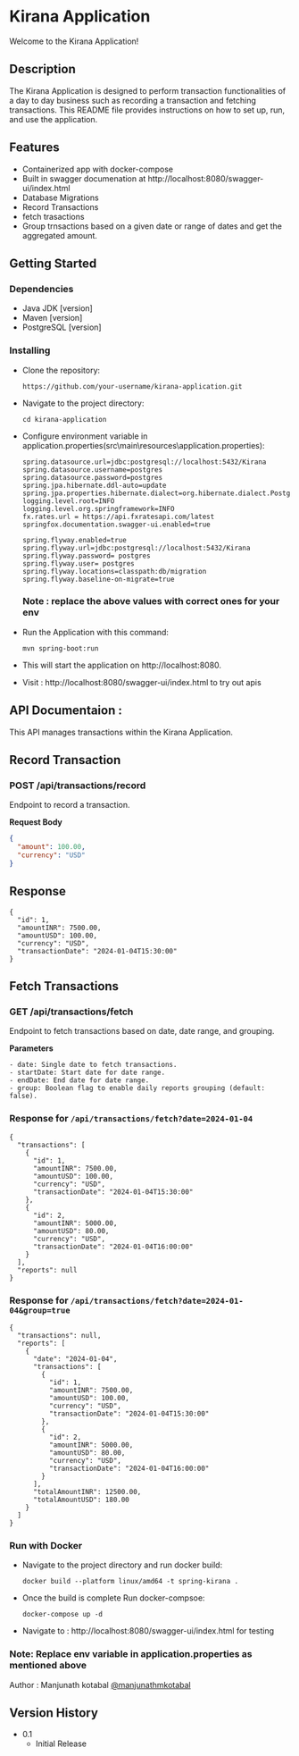 # Kirana Application

Welcome to the Kirana Application!

## Description

The Kirana Application is designed to perform transaction functionalities of a day to day business such as recording a transaction and fetching transactions. This README file provides instructions on how to set up, run, and use the application.

## Features
 - Containerized app with docker-compose
 - Built in swagger documenation at http://localhost:8080/swagger-ui/index.html
 - Database Migrations
 - Record Transactions
 - fetch trasactions
 - Group trnsactions based on a given date or range of dates and get the aggregated amount.

## Getting Started

### Dependencies

* Java JDK [version]
* Maven [version]
* PostgreSQL [version]

### Installing

* Clone the repository:
  ```
  https://github.com/your-username/kirana-application.git
  ```

* Navigate to the project directory:
  ```
  cd kirana-application
  ```

* Configure environment variable in application.properties(src\main\resources\application.properties):
  ```
  spring.datasource.url=jdbc:postgresql://localhost:5432/Kirana
  spring.datasource.username=postgres
  spring.datasource.password=postgres
  spring.jpa.hibernate.ddl-auto=update
  spring.jpa.properties.hibernate.dialect=org.hibernate.dialect.PostgreSQLDialect
  logging.level.root=INFO
  logging.level.org.springframework=INFO
  fx.rates.url = https://api.fxratesapi.com/latest
  springfox.documentation.swagger-ui.enabled=true
  
  spring.flyway.enabled=true
  spring.flyway.url=jdbc:postgresql://localhost:5432/Kirana
  spring.flyway.password= postgres
  spring.flyway.user= postgres
  spring.flyway.locations=classpath:db/migration
  spring.flyway.baseline-on-migrate=true
  ```
  ### Note : replace the above values with correct ones for your env

* Run the Application with this command:
  ```
  mvn spring-boot:run
  ```
* This will start the application on http://localhost:8080.

* Visit : http://localhost:8080/swagger-ui/index.html to try out apis

## API Documentaion : 
This API manages transactions within the Kirana Application.


## Record Transaction

### POST /api/transactions/record

Endpoint to record a transaction.

**Request Body**

```json
{
  "amount": 100.00,
  "currency": "USD"
}
```

## Response
```
{
  "id": 1,
  "amountINR": 7500.00,
  "amountUSD": 100.00,
  "currency": "USD",
  "transactionDate": "2024-01-04T15:30:00"
}

```

## Fetch Transactions

### GET /api/transactions/fetch

Endpoint to fetch transactions based on date, date range, and grouping.

**Parameters**

```
- date: Single date to fetch transactions.
- startDate: Start date for date range.
- endDate: End date for date range.
- group: Boolean flag to enable daily reports grouping (default: false).
```

### Response for `/api/transactions/fetch?date=2024-01-04`
```
{
  "transactions": [
    {
      "id": 1,
      "amountINR": 7500.00,
      "amountUSD": 100.00,
      "currency": "USD",
      "transactionDate": "2024-01-04T15:30:00"
    },
    {
      "id": 2,
      "amountINR": 5000.00,
      "amountUSD": 80.00,
      "currency": "USD",
      "transactionDate": "2024-01-04T16:00:00"
    }
  ],
  "reports": null
}
```

### Response for `/api/transactions/fetch?date=2024-01-04&group=true`
```
{
  "transactions": null,
  "reports": [
    {
      "date": "2024-01-04",
      "transactions": [
        {
          "id": 1,
          "amountINR": 7500.00,
          "amountUSD": 100.00,
          "currency": "USD",
          "transactionDate": "2024-01-04T15:30:00"
        },
        {
          "id": 2,
          "amountINR": 5000.00,
          "amountUSD": 80.00,
          "currency": "USD",
          "transactionDate": "2024-01-04T16:00:00"
        }
      ],
      "totalAmountINR": 12500.00,
      "totalAmountUSD": 180.00
    }
  ]
}
```

### Run with Docker


* Navigate to the project directory and run docker build:
  ```
  docker build --platform linux/amd64 -t spring-kirana .
  ```
* Once the build is complete Run docker-compsoe:
  ```
  docker-compose up -d
  ```
* Navigate to : http://localhost:8080/swagger-ui/index.html for testing
  
### Note: Replace env variable in application.properties as mentioned above 

  
Author : 
Manjunath kotabal 
[@manjunathmkotabal](https://github.com/manjunathmkotabal)

## Version History

* 0.1
    * Initial Release
